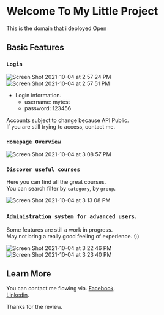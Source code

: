 # Welcome To My Little Project

This is the domain that i deployed [Open](https://leecuong2k-demo-vivi.netlify.app)

## Basic Features

### `Login`

![Screen Shot 2021-10-04 at 2 57 24 PM](https://user-images.githubusercontent.com/59287305/135814615-0a5fbfdd-b6ec-49c8-b4b9-088807fdee76.png)
![Screen Shot 2021-10-04 at 2 57 51 PM](https://user-images.githubusercontent.com/59287305/135814704-07697eef-d4c9-4830-93e2-4e9cfe195d67.png)

- Login information.
  + username: mytest
  + password: 123456

Accounts subject to change because API Public.\
If you are still trying to access, contact me.

### `Homepage Overview`

![Screen Shot 2021-10-04 at 3 08 57 PM](https://user-images.githubusercontent.com/59287305/135816014-a48644c3-e829-44d4-9de0-476059617bcd.png)


### `Discover useful courses`

Here you can find all the great courses.\
You can search filter by `category`, by `group`.

![Screen Shot 2021-10-04 at 3 13 08 PM](https://user-images.githubusercontent.com/59287305/135816932-523a0a6d-29e1-469d-bf5d-e16e677fc463.png)


### `Administration system for advanced users`.

Some features are still a work in progress.\
May not bring a really good feeling of experience. :))

![Screen Shot 2021-10-04 at 3 22 46 PM](https://user-images.githubusercontent.com/59287305/135818066-1f231593-6e67-4fc5-852a-3706fd413a0c.png)
![Screen Shot 2021-10-04 at 3 23 40 PM](https://user-images.githubusercontent.com/59287305/135818098-4eccf8f3-3080-41bc-8293-be8a3d9b576f.png)

## Learn More

You can contact me flowing via.
  [Facebook](https://www.facebook.com/leecuong2k).\
  [Linkedin](https://www.linkedin.com/in/trungcuongle2k/).
  
Thanks for the review.
